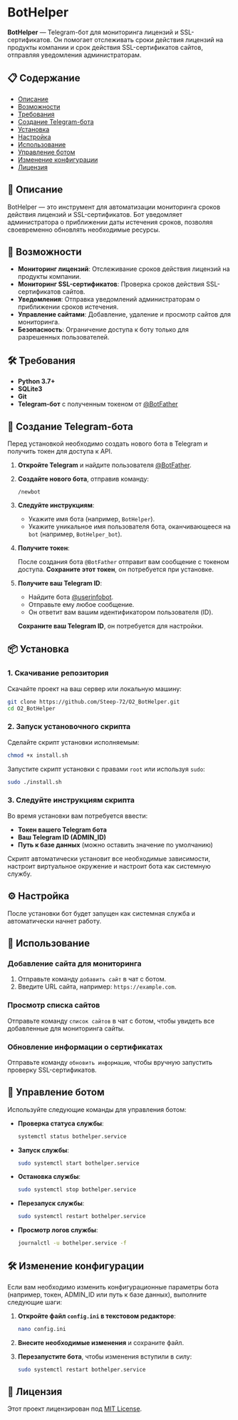 # BotHelper

**BotHelper** — Telegram-бот для мониторинга лицензий и SSL-сертификатов. Он помогает отслеживать сроки действия лицензий на продукты компании и срок действия SSL-сертификатов сайтов, отправляя уведомления администраторам.

## 📋 Содержание

- [Описание](#описание)
- [Возможности](#возможности)
- [Требования](#требования)
- [Создание Telegram-бота](#создание-telegram-бота)
- [Установка](#установка)
- [Настройка](#настройка)
- [Использование](#использование)
- [Управление ботом](#управление-ботом)
- [Изменение конфигурации](#изменение-конфигурации)
- [Лицензия](#лицензия)

## 📖 Описание

BotHelper — это инструмент для автоматизации мониторинга сроков действия лицензий и SSL-сертификатов. Бот уведомляет администратора о приближении даты истечения сроков, позволяя своевременно обновлять необходимые ресурсы.

## 🚀 Возможности

- **Мониторинг лицензий**: Отслеживание сроков действия лицензий на продукты компании.
- **Мониторинг SSL-сертификатов**: Проверка сроков действия SSL-сертификатов сайтов.
- **Уведомления**: Отправка уведомлений администраторам о приближении сроков истечения.
- **Управление сайтами**: Добавление, удаление и просмотр сайтов для мониторинга.
- **Безопасность**: Ограничение доступа к боту только для разрешенных пользователей.

## 🛠 Требования

- **Python 3.7+**
- **SQLite3**
- **Git**
- **Telegram-бот** с полученным токеном от [@BotFather](https://t.me/BotFather)

## 📱 Создание Telegram-бота

Перед установкой необходимо создать нового бота в Telegram и получить токен для доступа к API.

1. **Откройте Telegram** и найдите пользователя [@BotFather](https://t.me/BotFather).

2. **Создайте нового бота**, отправив команду:

   ```
   /newbot
   ```

3. **Следуйте инструкциям**:

   - Укажите имя бота (например, `BotHelper`).
   - Укажите уникальное имя пользователя бота, оканчивающееся на `bot` (например, `BotHelper_bot`).

4. **Получите токен**:

   После создания бота `@BotFather` отправит вам сообщение с токеном доступа. **Сохраните этот токен**, он потребуется при установке.

5. **Получите ваш Telegram ID**:

   - Найдите бота [@userinfobot](https://t.me/userinfobot).
   - Отправьте ему любое сообщение.
   - Он ответит вам вашим идентификатором пользователя (ID).

   **Сохраните ваш Telegram ID**, он потребуется для настройки.

## 📦 Установка

### 1. Скачивание репозитория

Скачайте проект на ваш сервер или локальную машину:

```bash
git clone https://github.com/Steep-72/O2_BotHelper.git
cd O2_BotHelper
```

### 2. Запуск установочного скрипта

Сделайте скрипт установки исполняемым:

```bash
chmod +x install.sh
```

Запустите скрипт установки с правами `root` или используя `sudo`:

```bash
sudo ./install.sh
```

### 3. Следуйте инструкциям скрипта

Во время установки вам потребуется ввести:

- **Токен вашего Telegram бота**
- **Ваш Telegram ID (ADMIN_ID)**
- **Путь к базе данных** (можно оставить значение по умолчанию)

Скрипт автоматически установит все необходимые зависимости, настроит виртуальное окружение и настроит бота как системную службу.

## ⚙️ Настройка

После установки бот будет запущен как системная служба и автоматически начнет работу.

## 📝 Использование

### Добавление сайта для мониторинга

1. Отправьте команду `добавить сайт` в чат с ботом.
2. Введите URL сайта, например: `https://example.com`.

### Просмотр списка сайтов

Отправьте команду `список сайтов` в чат с ботом, чтобы увидеть все добавленные для мониторинга сайты.

### Обновление информации о сертификатах

Отправьте команду `обновить информацию`, чтобы вручную запустить проверку SSL-сертификатов.

## 🔧 Управление ботом

Используйте следующие команды для управления ботом:

- **Проверка статуса службы**:

  ```bash
  systemctl status bothelper.service
  ```

- **Запуск службы**:

  ```bash
  sudo systemctl start bothelper.service
  ```

- **Остановка службы**:

  ```bash
  sudo systemctl stop bothelper.service
  ```

- **Перезапуск службы**:

  ```bash
  sudo systemctl restart bothelper.service
  ```

- **Просмотр логов службы**:

  ```bash
  journalctl -u bothelper.service -f
  ```

## 🛠 Изменение конфигурации

Если вам необходимо изменить конфигурационные параметры бота (например, токен, ADMIN_ID или путь к базе данных), выполните следующие шаги:

1. **Откройте файл `config.ini` в текстовом редакторе**:

   ```bash
   nano config.ini
   ```

2. **Внесите необходимые изменения** и сохраните файл.

3. **Перезапустите бота**, чтобы изменения вступили в силу:

   ```bash
   sudo systemctl restart bothelper.service
   ```

## 📜 Лицензия

Этот проект лицензирован под [MIT License](LICENSE).
